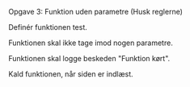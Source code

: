 Opgave 3: Funktion uden parametre
(Husk reglerne)

Definér funktionen test.

Funktionen skal ikke tage imod nogen parametre.

Funktionen skal logge beskeden "Funktion kørt".

Kald funktionen, når siden er indlæst.